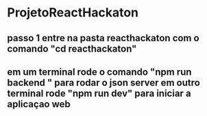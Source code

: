 # ProjetoReactHackaton

## passo 1 entre na pasta reacthackaton com o comando  "cd reacthackaton"

## em um terminal rode o comando "npm run backend " para rodar o json server em outro terminal rode "npm run dev" para iniciar a aplicaçao web

